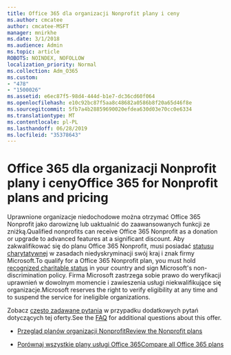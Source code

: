 ```yaml
---
title: Office 365 dla organizacji Nonprofit plany i ceny
ms.author: cmcatee
author: cmcatee-MSFT
manager: mnirkhe
ms.date: 3/1/2018
ms.audience: Admin
ms.topic: article
ROBOTS: NOINDEX, NOFOLLOW
localization_priority: Normal
ms.collection: Adm_O365
ms.custom:
- "478"
- "1500026"
ms.assetid: e6ec87f5-98d4-444d-b1e7-dc36cd60f064
ms.openlocfilehash: e10c92bc87f5aa8c48682a0586b8f20a65d46f8e
ms.sourcegitcommit: 5fb7a4b28859690020efdea630d03e70cc0e6334
ms.translationtype: MT
ms.contentlocale: pl-PL
ms.lasthandoff: 06/28/2019
ms.locfileid: "35378643"
---
```

# <a name="office-365-for-nonprofit-plans-and-pricing"></a><span data-ttu-id="99b36-102">Office 365 dla organizacji Nonprofit plany i ceny</span><span class="sxs-lookup"><span data-stu-id="99b36-102">Office 365 for Nonprofit plans and pricing</span></span>

<span data-ttu-id="99b36-103">Uprawnione organizacje niedochodowe można otrzymać Office 365 Nonprofit jako darowiznę lub uaktualnić do zaawansowanych funkcji ze zniżką.</span><span class="sxs-lookup"><span data-stu-id="99b36-103">Qualified nonprofits can receive Office 365 Nonprofit as a donation or upgrade to advanced features at a significant discount.</span></span> <span data-ttu-id="99b36-104">Aby zakwalifikować się do planu Office 365 Nonprofit, musi posiadać [statusu charytatywnej](https://go.microsoft.com/fwlink/p/?LinkID=330253) w zasadach niedyskryminacji swój kraj i znak firmy Microsoft.</span><span class="sxs-lookup"><span data-stu-id="99b36-104">To qualify for a Office 365 Nonprofit plan, you must hold [recognized charitable status](https://go.microsoft.com/fwlink/p/?LinkID=330253) in your country and sign Microsoft's non-discrimination policy.</span></span> <span data-ttu-id="99b36-105">Firma Microsoft zastrzega sobie prawo do weryfikacji uprawnień w dowolnym momencie i zawieszenia usługi niekwalifikujące się organizacje.</span><span class="sxs-lookup"><span data-stu-id="99b36-105">Microsoft reserves the right to verify eligibility at any time and to suspend the service for ineligible organizations.</span></span>
  
<span data-ttu-id="99b36-106">Zobacz [często zadawane pytania](https://products.office.com/nonprofit/office-365-nonprofit) w przypadku dodatkowych pytań dotyczących tej oferty.</span><span class="sxs-lookup"><span data-stu-id="99b36-106">See the [FAQ](https://products.office.com/nonprofit/office-365-nonprofit) for additional questions about this offer.</span></span>
  
- [<span data-ttu-id="99b36-107">Przegląd planów organizacji Nonprofit</span><span class="sxs-lookup"><span data-stu-id="99b36-107">Review the Nonprofit plans</span></span>](https://products.office.com/nonprofit/office-365-nonprofit-plans-and-pricing?tab=1)

- [<span data-ttu-id="99b36-108">Porównaj wszystkie plany usługi Office 365</span><span class="sxs-lookup"><span data-stu-id="99b36-108">Compare all Office 365 plans</span></span>](https://products.office.com/business/compare-more-office-365-for-business-plans)
